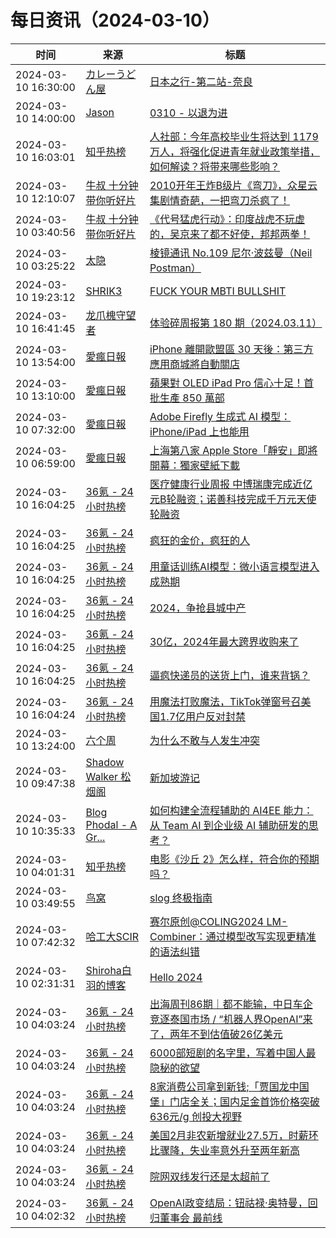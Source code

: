 ﻿# 每日资讯（2024-03-10）

|时间|来源|标题|
|---|---|---|
|2024-03-10 16:30:00|[カレーうどん屋](https://blog.laoliu.eu.org/atom.xml)|[日本之行-第二站-奈良](https://blog.udon.eu.org/archives/adc5a61e.html)|
|2024-03-10 14:00:00|[Jason](https://atjason.com/atom.xml)|[0310 - 以退为进](https://atjason.com/daily/2024-03-10.html)|
|2024-03-10 16:03:01|[知乎热榜](https://rss.mifaw.com/articles/5c8bb11a3c41f61efd36683e/5c919d543882afa09dff3fa3)|[人社部：今年高校毕业生将达到 1179 万人，将强化促进青年就业政策举措，如何解读？将带来哪些影响？](https://www.zhihu.com/question/647742966)|
|2024-03-10 12:10:07|[牛叔 十分钟带你听好片](https://getpodcast.xyz/data/ximalaya/11534451.xml)|[2010开年王炸B级片《弯刀》，众星云集剧情奇葩，一把弯刀杀疯了！](https://www.ximalaya.com/sound/712925737)|
|2024-03-10 03:40:56|[牛叔 十分钟带你听好片](https://getpodcast.xyz/data/ximalaya/11534451.xml)|[《代号猛虎行动》：印度战虎不玩虚的，吴京来了都不好使，邦邦两拳！](https://www.ximalaya.com/sound/712841438)|
|2024-03-10 03:25:22|[太隐](https://wangyurui.com/feed.xml)|[棱镜通讯 No.109 尼尔·波兹曼（Neil Postman）](https://wangyurui.com/posts/leng-jing-tong-xun-no-109-ni-er-bo-zi-man-neil-p-2448072d)|
|2024-03-10 19:23:12|[SHRIK3](https://shrik3.com/index.xml)|[FUCK YOUR MBTI BULLSHIT](https://shrik3.com/log/mbti/)|
|2024-03-10 16:41:45|[龙爪槐守望者](http://www.ftium4.com/rss.xml)|[体验碎周报第 180 期（2024.03.11）](https://www.ftium4.com/ux-weekly-180.html)|
|2024-03-10 13:54:00|[愛瘋日報](http://www.iphonetaiwan.org/feeds/posts/default)|[iPhone 離開歐盟區 30 天後：第三方應用商城將自動關店](https://www.iphonetaiwan.org/2024/03/iphone-eu-exit-third-party-apps.html)|
|2024-03-10 13:10:00|[愛瘋日報](http://www.iphonetaiwan.org/feeds/posts/default)|[蘋果對 OLED iPad Pro 信心十足！首批生產 850 萬部](https://www.iphonetaiwan.org/2024/03/apple-oled-ipad-pro-2024.html)|
|2024-03-10 07:32:00|[愛瘋日報](http://www.iphonetaiwan.org/feeds/posts/default)|[Adob​​e Firefly 生成式 AI 模型：iPhone/iPad 上也能用](https://www.iphonetaiwan.org/2024/03/blog-post_10.html)|
|2024-03-10 06:59:00|[愛瘋日報](http://www.iphonetaiwan.org/feeds/posts/default)|[上海第八家 Apple Store「靜安」即將開幕：獨家壁紙下載](https://www.iphonetaiwan.org/2024/03/apple-jingan-store-shanghai.html)|
|2024-03-10 16:04:25|[36氪 - 24小时热榜](https://rss.mifaw.com/articles/5c8bb11a3c41f61efd36683e/5c91d2e23882afa09dff4901)|[医疗健康行业周报 中博瑞康完成近亿元B轮融资；诺善科技完成千万元天使轮融资](https://36kr.com/p/2682165257142407)|
|2024-03-10 16:04:25|[36氪 - 24小时热榜](https://rss.mifaw.com/articles/5c8bb11a3c41f61efd36683e/5c91d2e23882afa09dff4901)|[疯狂的金价，疯狂的人](https://36kr.com/p/2683467487330433)|
|2024-03-10 16:04:25|[36氪 - 24小时热榜](https://rss.mifaw.com/articles/5c8bb11a3c41f61efd36683e/5c91d2e23882afa09dff4901)|[用童话训练AI模型：微小语言模型进入成熟期](https://36kr.com/p/2614404831238278)|
|2024-03-10 16:04:25|[36氪 - 24小时热榜](https://rss.mifaw.com/articles/5c8bb11a3c41f61efd36683e/5c91d2e23882afa09dff4901)|[2024，争抢县城中产](https://36kr.com/p/2683475919372424)|
|2024-03-10 16:04:25|[36氪 - 24小时热榜](https://rss.mifaw.com/articles/5c8bb11a3c41f61efd36683e/5c91d2e23882afa09dff4901)|[30亿，2024年最大跨界收购来了](https://36kr.com/p/2683182010432521)|
|2024-03-10 16:04:25|[36氪 - 24小时热榜](https://rss.mifaw.com/articles/5c8bb11a3c41f61efd36683e/5c91d2e23882afa09dff4901)|[逼疯快递员的送货上门，谁来背锅？](https://36kr.com/p/2682208732068869)|
|2024-03-10 16:04:24|[36氪 - 24小时热榜](https://rss.mifaw.com/articles/5c8bb11a3c41f61efd36683e/5c91d2e23882afa09dff4901)|[用魔法打败魔法，TikTok弹窗号召美国1.7亿用户反对封禁](https://36kr.com/p/2683011761946755)|
|2024-03-10 13:24:00|[六个周](https://blog.liugezhou.online/atom.xml)|[为什么不敢与人发生冲突](https://blog.liugezhou.online/202410-107/)|
|2024-03-10 09:47:38|[Shadow Walker 松烟阁](https://www.edony.ink/rss/)|[新加坡游记](https://www.edony.ink/sightseeing-of-singapore/)|
|2024-03-10 10:35:33|[Blog Phodal - A Gr...](https://www.phodal.com/blog/feeds/rss/)|[如何构建全流程辅助的 AI4EE 能力：从 Team AI 到企业级 AI 辅助研发的思考？](http://www.phodal.com/blog/ai4ee-from-team-ai-to-enterprise-platform-engineering/)|
|2024-03-10 04:01:31|[知乎热榜](https://rss.mifaw.com/articles/5c8bb11a3c41f61efd36683e/5c919d543882afa09dff3fa3)|[电影《沙丘 2》怎么样，符合你的预期吗？](https://www.zhihu.com/question/647447394)|
|2024-03-10 03:49:55|[鸟窝](https://colobu.com/atom.xml)|[slog 终极指南](https://colobu.com/2024/03/10/slog-the-ultimate-guide/)|
|2024-03-10 07:42:32|[哈工大SCIR](https://feedpress.me/wx-hit-scir)|[赛尔原创@COLING2024 LM-Combiner：通过模型改写实现更精准的语法纠错](http://mp.weixin.qq.com/s?__biz=MzIxMjAzNDY5Mg%3D%3D&mid=2650812684&idx=1&sn=2ea01bd51a0328c471688ee8979e6720)|
|2024-03-10 02:31:31|[Shiroha白羽的博客](https://hukeqing.github.io/rss.xml)|[Hello 2024](https://blog.mauve.icu/2024/03/10/acm/codeforces/Hello2024/)|
|2024-03-10 04:03:24|[36氪 - 24小时热榜](https://rss.mifaw.com/articles/5c8bb11a3c41f61efd36683e/5c91d2e23882afa09dff4901)|[出海周刊86期｜都不能输，中日车企竞逐泰国市场 / “机器人界OpenAI”来了，两年不到估值破26亿美元](https://36kr.com/p/2680976253157513)|
|2024-03-10 04:03:24|[36氪 - 24小时热榜](https://rss.mifaw.com/articles/5c8bb11a3c41f61efd36683e/5c91d2e23882afa09dff4901)|[6000部短剧的名字里，写着中国人最隐秘的欲望](https://36kr.com/p/2681551506112648)|
|2024-03-10 04:03:24|[36氪 - 24小时热榜](https://rss.mifaw.com/articles/5c8bb11a3c41f61efd36683e/5c91d2e23882afa09dff4901)|[8家消费公司拿到新钱;「贾国龙中国堡」门店全关；国内足金首饰价格突破636元/g 创投大视野](https://36kr.com/p/2679554164849667)|
|2024-03-10 04:03:24|[36氪 - 24小时热榜](https://rss.mifaw.com/articles/5c8bb11a3c41f61efd36683e/5c91d2e23882afa09dff4901)|[美国2月非农新增就业27.5万，时薪环比骤降，失业率意外升至两年新高](https://36kr.com/p/2681671762755713)|
|2024-03-10 04:03:24|[36氪 - 24小时热榜](https://rss.mifaw.com/articles/5c8bb11a3c41f61efd36683e/5c91d2e23882afa09dff4901)|[院网双线发行还是太超前了](https://36kr.com/p/2680916955316354)|
|2024-03-10 04:02:32|[36氪 - 24小时热榜](https://rss.mifaw.com/articles/5c8bb11a3c41f61efd36683e/5c91d2e23882afa09dff4901)|[OpenAI政变结局：钮祜禄·奥特曼，回归董事会 最前线](https://36kr.com/p/2681797793364993)|
